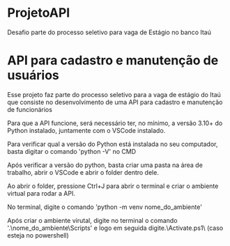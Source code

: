 # ProjetoAPI
Desafio parte do processo seletivo para vaga de Estágio no banco Itaú

<h1>API para cadastro e manutenção de usuários</h1>

<p>Esse projeto faz parte do processo seletivo para a vaga de estágio do Itaú que consiste no desenvolvimento de uma API para cadastro e manutenção de funcionários</p>

<p>Para que a API funcione, será necessário ter, no mínimo, a versão 3.10+ do Python instalado, juntamente com o VSCode instalado.</p>

<p>Para verificar qual a versão do Python está instalada no seu computador, basta digitar o comando 'python -V' no CMD</p>
<link= >

<p>Após verificar a versão do python, basta criar uma pasta na área de trabalho, abrir o VSCode e abrir o folder dentro dele.</p>
<link= >

<p>Ao abrir o folder, pressione Ctrl+J para abrir o terminal e criar o ambiente virtual para rodar a API.</p>
<p>No terminal, digite o comando 'python -m venv nome_do_ambiente'</p>
<link= >

<p>Após criar o ambiente virutal, digite no terminal o comando '.\nome_do_ambiente\Scripts' e logo em seguida digite.\Activate.ps1\ (caso esteja no powershell)</p>
